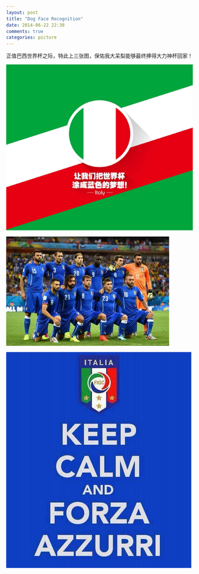 ```yaml
---
layout: post
title: "Dog Face Recognition"
date: 2014-06-22 22:30
comments: true
categories: picture
---
```


正值巴西世界杯之际，特此上三张图，保佑我大呆梨能够最终捧得大力神杯回家！

![image](/images/pics/italy.jpg)

![image](/images/pics/italy2.jpg)

![image](/images/pics/italy3.jpg)





